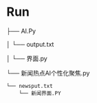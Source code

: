 # Run
├── AI.Py


│   └── output.txt


│       └── 界面.py


└── 新闻热点AI个性化聚焦.py

    └── newsput.txt
        └── 新闻界面.PY
        
        
